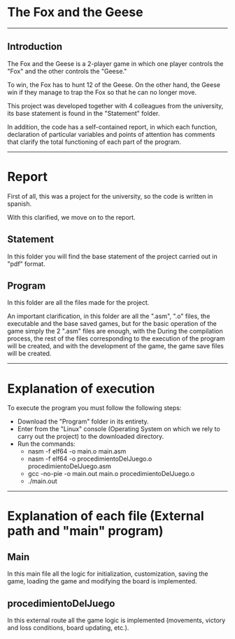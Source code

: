 # The Fox and the Geese

---

## Introduction

The Fox and the Geese is a 2-player game in which one player controls the "Fox" and the other controls the "Geese."

To win, the Fox has to hunt 12 of the Geese. On the other hand, the Geese win if they manage to trap the Fox so that he can no longer move.

This project was developed together with 4 colleagues from the university, its base statement is found in the "Statement" folder.

In addition, the code has a self-contained report, in which each function, declaration of particular variables and points of attention has comments that clarify the total functioning of each part of the program.

---

# Report

First of all, this was a project for the university, so the code is written in spanish.

With this clarified, we move on to the report.

## Statement

In this folder you will find the base statement of the project carried out in "pdf" format.

## Program

In this folder are all the files made for the project.

An important clarification, in this folder are all the ".asm", ".o" files, the executable and the base saved games, but for the basic operation of the game simply the 2 ".asm" files are enough, with the During the compilation process, the rest of the files corresponding to the execution of the program will be created, and with the development of the game, the game save files will be created.

---

# Explanation of execution

To execute the program you must follow the following steps:
- Download the "Program" folder in its entirety.
- Enter from the "Linux" console (Operating System on which we rely to carry out the project) to the downloaded directory.
- Run the commands:
    - nasm -f elf64 -o main.o main.asm
    - nasm -f elf64 -o procedimientoDelJuego.o procedimientoDelJuego.asm
    - gcc -no-pie -o main.out main.o procedimientoDelJuego.o
    - ./main.out

---

# Explanation of each file (External path and "main" program)

## Main
In this main file all the logic for initialization, customization, saving the game, loading the game and modifying the board is implemented.

## procedimientoDelJuego

In this external route all the game logic is implemented (movements, victory and loss conditions, board updating, etc.).
